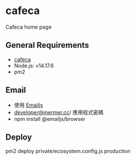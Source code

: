 # cafeca
Cafeca home page

## General Requirements
- [cafeca](https://github.com/CAFECA-IO/cafeca)
- Node.js: v14.17.6
- pm2

## Email
- 使用 [Emailjs](https://www.emailjs.com/)
- developer@mermer.cc/ 應用程式密碼
- npm install @emailjs/browser

## Deploy
pm2 deploy private/ecosystem.config.js production